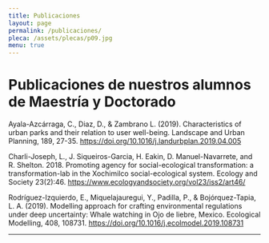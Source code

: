 ```yaml
---
title: Publicaciones
layout: page
permalink: /publicaciones/
pleca: /assets/plecas/p09.jpg
menu: true
---
```


# Publicaciones de nuestros alumnos de Maestría y Doctorado

Ayala-Azcárraga, C., Diaz, D., & Zambrano L. (2019). Characteristics of urban parks and their relation to user well-being. Landscape and Urban Planning, 189, 27-35. https://doi.org/10.1016/j.landurbplan.2019.04.005

Charli-Joseph, L., J. Siqueiros-Garcia, H. Eakin, D. Manuel-Navarrete, and R. Shelton. 2018. Promoting agency for social-ecological transformation: a transformation-lab in the Xochimilco social-ecological system. Ecology and Society 23(2):46. https://www.ecologyandsociety.org/vol23/iss2/art46/

Rodríguez-Izquierdo, E., Miquelajauregui, Y., Padilla, P., & Bojórquez-Tapia, L. A. (2019). Modelling approach for crafting environmental regulations under deep uncertainty: Whale watching in Ojo de liebre, Mexico. Ecological Modelling, 408, 108731.
https://doi.org/10.1016/j.ecolmodel.2019.108731



--------
